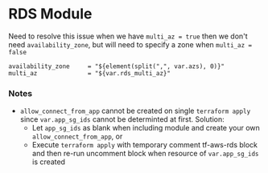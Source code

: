 # RDS Module

Need to resolve this issue when we have `multi_az = true` then we don't need `availability_zone`, but will need to specify a zone when `multi_az = false`

```
availability_zone     = "${element(split(",", var.azs), 0)}"
multi_az              = "${var.rds_multi_az}"
```

### Notes

- `allow_connect_from_app` cannot be created on single `terraform apply` since `var.app_sg_ids` cannot be determinted at first. 
  Solution:
  - Let `app_sg_ids` as blank when including module and create your own `allow_connect_from_app`, or
  - Execute `terraform apply` with temporary comment tf-aws-rds block and then re-run uncomment block when resource of `var.app_sg_ids` is created